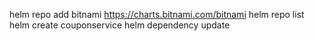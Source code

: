 helm repo add bitnami https://charts.bitnami.com/bitnami
helm repo list
helm create couponservice
helm dependency update